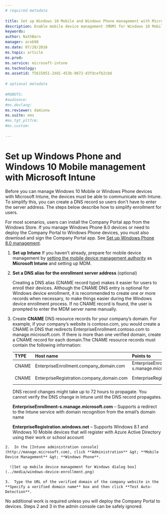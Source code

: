 ```yaml
---
# required metadata

title: Set up Windows 10 Mobile and Windows Phone management with Microsoft Intune | Microsoft Intune
description: Enable mobile device management (MDM) for Windows 10 Mobile or Windows Phone devices with Microsoft Intune.
keywords:
author: NathBarn
manager: arob98
ms.date: 07/28/2016
ms.topic: article
ms.prod:
ms.service: microsoft-intune
ms.technology:
ms.assetid: f5615051-2dd1-453b-9872-d3fdcefb2cb8

# optional metadata

#ROBOTS:
#audience:
#ms.devlang:
ms.reviewer: damionw
ms.suite: ems
#ms.tgt_pltfrm:
#ms.custom:

---
```



# Set up Windows Phone and Windows 10 Mobile management with Microsoft Intune
Before you can manage Windows 10 Mobile or Windows Phone devices with Microsoft Intune, the devices must be able to communicate with Intune. To simplify this, you can create a DNS record so users don't have to enter the server address. The steps below describe how to simplify enrollment for users.  

For most scenarios, users can install the Company Portal app from the Windows Store. If you manage Windows Phone 8.0 devices or need to deploy the Company Portal to Windows Phone devices, you must also download and sign the Company Portal app. See [Set up Windows Phone 8.0 management](set-up-windows-phone-8.0-management-with-microsoft-intune.md).

1.  **Set up Intune**
    If you haven’t already, prepare for mobile device management by  [setting the mobile device management authority](get-ready-to-enroll-devices-in-microsoft-intune.md#set-mobile-device-management-authority) as **Microsoft Intune** and setting up MDM.

2.  **Set a DNS alias for the enrollment server address** (optional)

    Creating a DNS alias (CNAME record type) makes it easier for users to enroll their devices. Although the CNAME DNS entry is optional for Windows device enrollment, it is recommended to create one or more records when necessary, to make things easier during the Windows device enrollment process. If no CNAME record is found, the user is prompted to enter the MDM server name manually.

  1.  Create **CNAME** DNS resource records for your company’s domain. For example, if your company’s website is contoso.com, you would create a CNAME in DNS that redirects EnterpriseEnrollment.contoso.com to manage.microsoft.com. If there is more than one verified domain, create a CNAME record for each domain.The CNAME resource records must contain the following information:

      |TYPE|Host name|Points to|TTL|
      |--------|-------------|-------------|-------|
      |CNAME|EnterpriseEnrollment.company_domain.com|EnterpriseEnrollment-s.manage.microsoft.com |1 Hour|
      |CNAME|EnterpriseRegistration.company_domain.com|EnterpriseRegistration.windows.net|1 Hour|

      DNS record changes might take up to 72 hours to propagate. You cannot verify the DNS change in Intune until the DNS record propagates.

      **EnterpriseEnrollment-s.manage.microsoft.com** – Supports a redirect to the Intune service with domain recognition from the email’s domain name

      **EnterpriseRegistration.windows.net** – Supports Windows 8.1 and Windows 10 Mobile devices that will register with Azure Active Directory using their work or school account

    2.  In the [Intune administration console](http://manage.microsoft.com), click **Administration** &gt; **Mobile Device Management** &gt; **Windows Phone**.

      ![Set up mobile device management for Windows dialog box](../media/windows-device-enrollment.png)

    3.  Type the URL of the verified domain of the company website in the **Specify a verified domain name** box and then click **Test Auto-Detection**.



No additional work is required unless you will deploy the Company Portal to devices.  Steps 2 and 3 in the admin console can be safely ignored.
